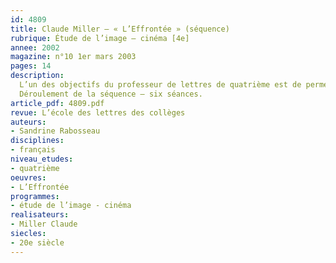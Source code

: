 ```yaml
---
id: 4809
title: Claude Miller – « L’Effrontée » (séquence)
rubrique: Étude de l’image – cinéma [4e]
annee: 2002
magazine: n°10 1er mars 2003
pages: 14
description: 
  L’un des objectifs du professeur de lettres de quatrième est de permettre une initiation rigoureuse et claire à l’analyse des films. C’est ce que propose cette séquence bâtie sur l’étude de « L’Effrontée ». Il paraît indispensable de montrer aux élèves comment analyser une séquence filmique – ils y prennent beaucoup de plaisir car ils repèrent des éléments et des significations qu’ils n’avaient pas perçus lors de la projection en salle. Par ailleurs, le sujet du film, le passage de l’enfance à l’adolescence, intéresse d’emblée les élèves. S’inspirant d’une nouvelle de Carson McCullers, « Frankie Adams », Claude Miller analyse avec beaucoup de sensibilité cette période difficile de la préadolescence que traverse son héroïne Charlotte, semblable au vilain petit canard, partagée entre son désir de s’émanciper et la crainte de grandir. Il nous montre les perturbations qui en résultent et la confusion des sentiments de Charlotte, ainsi que ses fantasmes, tout en faisant preuve de pudeur dans sa mise en scène.
  Déroulement de la séquence – six séances.
article_pdf: 4809.pdf
revue: L’école des lettres des collèges
auteurs:
- Sandrine Rabosseau
disciplines:
- français
niveau_etudes:
- quatrième
oeuvres:
- L’Effrontée
programmes:
- étude de l’image - cinéma
realisateurs:
- Miller Claude
siecles:
- 20e siècle
---
```

